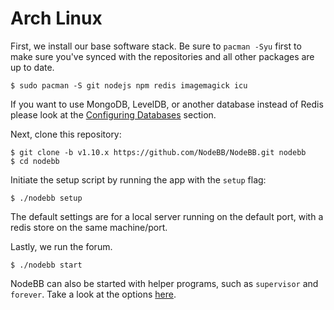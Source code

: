 Arch Linux
==========

First, we install our base software stack. Be sure to `pacman -Syu` first
to make sure you've synced with the repositories and all other packages
are up to date.

```
$ sudo pacman -S git nodejs npm redis imagemagick icu
```

If you want to use MongoDB, LevelDB, or another database instead of
Redis please look at the
[Configuring Databases](../../configuring/databases) section.

Next, clone this repository:

```
$ git clone -b v1.10.x https://github.com/NodeBB/NodeBB.git nodebb
$ cd nodebb
```

Initiate the setup script by running the app with the `setup` flag:

```
$ ./nodebb setup
```

The default settings are for a local server running on the default port,
with a redis store on the same machine/port.

Lastly, we run the forum.

```
$ ./nodebb start
```

NodeBB can also be started with helper programs, such as `supervisor`
and `forever`.
Take a look at the options [here](../../running/index).
